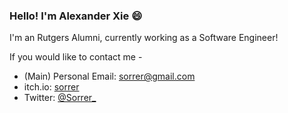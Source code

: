 ### Hello! I'm Alexander Xie 😄

I'm an Rutgers Alumni, currently working as a Software Engineer!


If you would like to contact me -
- (Main) Personal Email: sorrer@gmail.com
- itch.io: [sorrer](https://sorrer.itch.io/)
- Twitter: [@Sorrer_](https://twitter.com/Sorrer_)

<!--
**Sorrer/Sorrer** is a ✨ _special_ ✨ repository because its `README.md` (this file) appears on your GitHub profile.

Here are some ideas to get you started:

- 🔭 I’m currently working on ...
- 🌱 I’m currently learning ...
- 👯 I’m looking to collaborate on ...
- 🤔 I’m looking for help with ...
- 💬 Ask me about ...
- 📫 How to reach me: ...
- 😄 Pronouns: ...
- ⚡ Fun fact: ...
-->
